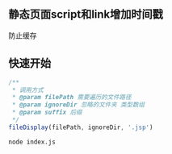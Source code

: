 ## 静态页面script和link增加时间戳
 防止缓存
## 快速开始
```js
/**
 * 调用方式
 * @param filePath 需要遍历的文件路径
 * @param ignoreDir 忽略的文件夹 类型数组
 * @param suffix 后缀
 */
fileDisplay(filePath, ignoreDir, '.jsp')
```

```sh
node index.js
```
